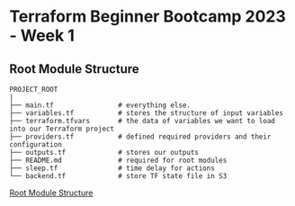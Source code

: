 # Terraform Beginner Bootcamp 2023 - Week 1

## Root Module Structure

```
PROJECT_ROOT
|
├── main.tf                # everything else.
├── variables.tf           # stores the structure of input variables
├── terraform.tfvars       # the data of variables we want to load into our Terraform project
├── providers.tf           # defined required providers and their configuration
├── outputs.tf             # stores our outputs
├── README.md              # required for root modules
├── sleep.tf               # time delay for actions
└── backend.tf             # store TF state file in S3
```

[Root Module Structure](https://developer.hashicorp.com/terraform/language/modules/develop/structure)
